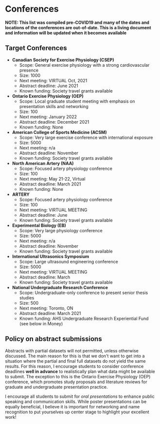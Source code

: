 # Conferences

**NOTE: This list was compiled pre-COVID19 and many of the dates and locations of the conferences are out-of-date. This is a living document and information will be updated when it becomes available**

## Target Conferences

* **Canadian Society for Exercise Physiology (CSEP)**
    * Scope: General exercise physiology with a strong cardiovascular presence
    * Size: 1000
    * Next meeting: VIRTUAL Oct, 2021
    * Abstract deadline: June 2021
    * Known funding: Society travel grants available
* **Ontario Exercise Physiology (OEP)**
    * Scope: Local graduate student meeting with emphasis on presentation skills and networking
    * Size: 100
    * Next meeting: January 2022
    * Abstract deadline: December 2021
    * Known funding: None
* **American College of Sports Medicine (ACSM)**
    * Scope: Very large exercise conference with international exposure
    * Size: 5000
    * Next meeting: n/a
    * Abstract deadline: November
    * Known funding: Society travel grants available
* **North American Artery (NAA)**
    * Scope: Focused artery physiology conference
    * Size: 100
    * Next meeting: May 21-22, Virtual
    * Abstract deadline: March 2021
    * Known funding: None
* **ARTERY**
    * Scope: Focused artery physiology conference
    * Size: 100
    * Next meeting: VIRTUAL MEETING
    * Abstract deadline: June
    * Known funding: Society travel grants available
* **Experimental Biology (EB)**
    * Scope: Very large physiology conference
    * Size: 5000
    * Next meeting: n/a
    * Abstract deadline: November
    * Known funding: Society travel grants available
* **International Ultrasonics Symposium**
    * Scope: Large ultrasound engineering conference
    * Size: 5000
    * Next meeting: VIRTUAL MEETING
    * Abstract deadline: March
    * Known funding: Society travel grants available
* **National Undergraduate Research Conference**
    * Scope: Undergraduate-only conference to present senior thesis studies
    * Size: 500
    * Next meeting: Toronto, ON
    * Abstract deadline: March 2021
    * Known funding: AHS Undergraduate Research Experiential Fund (see below in Money)

## Policy on abstract submissions
Abstracts with partial datasets will not permitted, unless otherwise discussed. The main reason for this is that we don't want to get into a situation where the partial and final full datasets do not yield the same results. For this reason, I encourage students to consider conference deadlines **well in advance** to realistically plan what data might be available to submit. The exception to this is the Ontario Exercise Physiology (OEP) conference, which promotes study proposals and literature reviews for graduate and undergraduate presentation practice.

I encourage all students to submit for *oral presentations* to enhance public speaking and communication skills. While poster presentations can be equally beneficial, I believe it is important for networking and name recognition to put yourselves up center stage to highlight your excellent work!
